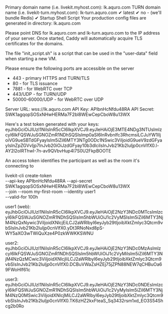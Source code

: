 Primary domain name (i.e. livekit.myhost.com): lk.aquro.com
TURN domain name (i.e. livekit-turn.myhost.com): lk-turn.aquro.com
✔ latest
✔ no - (we'll bundle Redis)
✔ Startup Shell Script
Your production config files are generated in directory: lk.aquro.com

Please point DNS for lk.aquro.com and lk-turn.aquro.com to the IP address of your server.
Once started, Caddy will automatically acquire TLS certificates for the domains.

The file "init_script.sh" is a script that can be used in the "user-data" field when starting a new VM.

Please ensure the following ports are accessible on the server
 * 443 - primary HTTPS and TURN/TLS
 * 80 - for TLS issuance
 * 7881 - for WebRTC over TCP
 * 443/UDP - for TURN/UDP
 * 50000-60000/UDP - for WebRTC over UDP

Server URL: wss://lk.aquro.com
API Key: APIbnHcNfdu48RA
API Secret: SWK1agqopSOSxNHwHERMa7F2bl8WEwCepCboW8u13WX

Here's a test token generated with your keys: eyJhbGciOiJIUzI1NiIsInR5cCI6IkpXVCJ9.eyJleHAiOjE3MTE4NDg3NTUsImlzcyI6IkFQSWJuSGNOZmR1NDhSQSIsImp0aSI6InRvbnlfc3RhcmsiLCJuYW1lIjoiVG9ueSBTdGFyayIsIm5iZiI6MTY3NTg0ODc1NSwic3ViIjoidG9ueV9zdGFyayIsInZpZGVvIjp7InJvb20iOiJzdGFyay10b3dlciIsInJvb21Kb2luIjp0cnVlfX0.l-AY2l2oIRThwI-7n-av9QVbvHup4I7S0U2FkpBOOTE

An access token identifies the participant as well as the room it's connecting to





livekit-cli create-token \
    --api-key APIbnHcNfdu48RA --api-secret SWK1agqopSOSxNHwHERMa7F2bl8WEwCepCboW8u13WX \
    --join --room my-first-room --identity user1 \
    --valid-for 100h



user1 (web):
eyJhbGciOiJIUzI1NiIsInR5cCI6IkpXVCJ9.eyJleHAiOjE2NzY3NDc0MTcsImlzcyI6IkFQSWJuSGNOZmR1NDhSQSIsIm5hbWUiOiJ1c2VyMSIsIm5iZiI6MTY3NjM4NzQxNywic3ViIjoidXNlcjEiLCJ2aWRlbyI6eyJyb29tIjoibXktZmlyc3Qtcm9vbSIsInJvb21Kb2luIjp0cnVlfX0.yDt3RNoNxd8pS-WY5aXO3wTWiQuXze4P0zkWWKKSWNU


user2:
eyJhbGciOiJIUzI1NiIsInR5cCI6IkpXVCJ9.eyJleHAiOjE2NzY3NDc0MzAsImlzcyI6IkFQSWJuSGNOZmR1NDhSQSIsIm5hbWUiOiJ1c2VyMiIsIm5iZiI6MTY3NjM4NzQzMCwic3ViIjoidXNlcjIiLCJ2aWRlbyI6eyJyb29tIjoibXktZmlyc3Qtcm9vbSIsInJvb21Kb2luIjp0cnVlfX0.DCBuVWaZsHZEj75jZPN88NEW7qCHBuOa69FWoHlf61c


user3: 
eyJhbGciOiJIUzI1NiIsInR5cCI6IkpXVCJ9.eyJleHAiOjE2NzY3NDc0NDEsImlzcyI6IkFQSWJuSGNOZmR1NDhSQSIsIm5hbWUiOiJ1c2VyMyIsIm5iZiI6MTY3NjM4NzQ0MSwic3ViIjoidXNlcjMiLCJ2aWRlbyI6eyJyb29tIjoibXktZmlyc3Qtcm9vbSIsInJvb21Kb2luIjp0cnVlfX0.TK6zHZ2kxFteaS_Sq3432rsm1xd_EO3S54Shcg2b0Ro